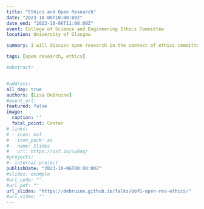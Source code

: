 ```yaml
---
title: "Ethics and Open Research"
date: "2023-10-06T10:00:00Z"
date_end: "2023-10-06T11:00:00Z"
event: College of Science and Engineering Ethics Committee
location: University of Glasgow

summary: I will discuss open research in the context of ethics committees, with a focus on data sharing.

tags: [open research, ethics]

#abstract: 


#address:
all_day: true
authors: [Lisa DeBruine]
#event_url: 
featured: false
image:
  caption: ''
  focal_point: Center
# links:
# - icon: osf
#   icon_pack: ai
#   name: Slides
#   url: https://osf.io/uy8ag/
#projects:
#- internal-project
publishDate: "2023-10-06T00:00:00Z"
#slides: example
#url_code: ""
#url_pdf: ""
url_slides: "https://debruine.github.io/talks/UofG-open-res-ethics/"
#url_video: ""
---
```


